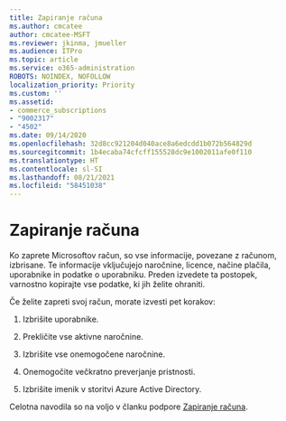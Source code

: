 ```yaml
---
title: Zapiranje računa
ms.author: cmcatee
author: cmcatee-MSFT
ms.reviewer: jkinma, jmueller
ms.audience: ITPro
ms.topic: article
ms.service: o365-administration
ROBOTS: NOINDEX, NOFOLLOW
localization_priority: Priority
ms.custom: ''
ms.assetid:
- commerce_subscriptions
- "9002317"
- "4502"
ms.date: 09/14/2020
ms.openlocfilehash: 32d8cc921204d040ace8a6edcdd1b072b564829d
ms.sourcegitcommit: 1b4ecaba74cfcff155528dc9e1002011afe0f110
ms.translationtype: HT
ms.contentlocale: sl-SI
ms.lasthandoff: 08/21/2021
ms.locfileid: "58451038"
---
```

# <a name="how-to-close-your-account"></a>Zapiranje računa

Ko zaprete Microsoftov račun, so vse informacije, povezane z računom, izbrisane. Te informacije vključujejo naročnine, licence, načine plačila, uporabnike in podatke o uporabniku. Preden izvedete ta postopek, varnostno kopirajte vse podatke, ki jih želite ohraniti.

Če želite zapreti svoj račun, morate izvesti pet korakov:

1. Izbrišite uporabnike.

2. Prekličite vse aktivne naročnine.

3. Izbrišite vse onemogočene naročnine.

4. Onemogočite večkratno preverjanje pristnosti.

5. Izbrišite imenik v storitvi Azure Active Directory.

Celotna navodila so na voljo v članku podpore [Zapiranje računa](https://docs.microsoft.com/microsoft-365/commerce/close-your-account).
